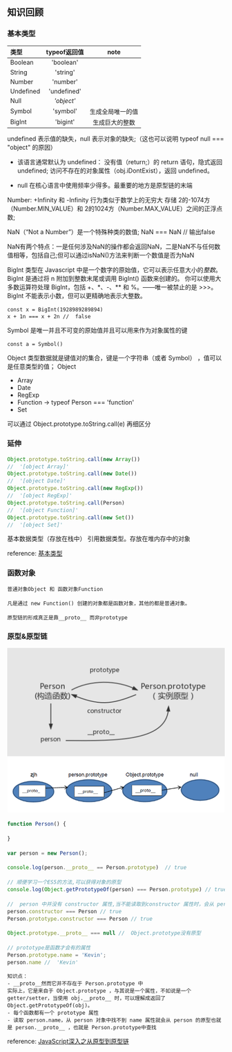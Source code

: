 ## 知识回顾

### 基本类型
|类型|typeof返回值|note|
|:-|:-:|:-:|
|Boolean|'boolean'|
|String|'string'|
|Number|'number'|
|Undefined|'undefined'|
|Null|*'object'*|
|Symbol|'symbol'|生成全局唯一的值
|BigInt|'bigint'|生成巨大的整数

undefined 表示值的缺失，null 表示对象的缺失;（这也可以说明 typeof null === "object" 的原因）

- 该语言通常默认为 undefined：
没有值（return;）的 return 语句，隐式返回 undefined;
访问不存在的对象属性（obj.iDontExist），返回 undefined。

- null 在核心语言中使用频率少得多。最重要的地方是原型链的末端

Number: +Infinity 和 -Infinity 行为类似于数学上的无穷大
存储 2的-1074方（Number.MIN_VALUE）和 2的1024方（Number.MAX_VALUE）之间的正浮点数;

NaN（“Not a Number”）是一个特殊种类的数值; NaN === NaN   // 输出false

NaN有两个特点：一是任何涉及NaN的操作都会返回NaN，二是NaN不与任何数值相等，包括自己;但可以通过isNaN()方法来判断一个数值是否为NaN

BigInt 类型在 Javascript 中是一个数字的原始值，它可以表示任意大小的*整数*。
BigInt 是通过将 n 附加到整数末尾或调用 BigInt() 函数来创建的。
你可以使用大多数运算符处理 BigInt，包括 +、*、-、** 和 %。——唯一被禁止的是 >>>。
BigInt 不能表示小数，但可以更精确地表示大整数。
```
const x = BigInt(1928989289894)
x + 1n === x + 2n //  false
```

Symbol 是唯一并且不可变的原始值并且可以用来作为对象属性的键
```
const a = Symbol()
```
Object 类型数据就是键值对的集合，键是一个字符串（或者 Symbol） ，值可以是任意类型的值；
Object
- Array
- Date
- RegExp
- Function -> typeof Person === 'function'
- Set

可以通过 Object.prototype.toString.call(e) 再细区分

### 延伸
```js
Object.prototype.toString.call(new Array())
//  '[object Array]'
Object.prototype.toString.call(new Date())
//  '[object Date]'
Object.prototype.toString.call(new RegExp())
//  '[object RegExp]'
Object.prototype.toString.call(Person)
//  '[object Function]'
Object.prototype.toString.call(new Set())
//  '[object Set]'
```

基本数据类型（存放在栈中）
引用数据类型。存放在堆内存中的对象

reference: [基本类型](https://developer.mozilla.org/zh-CN/docs/Web/JavaScript/Data_structures#%E5%8E%9F%E5%A7%8B%E5%80%BC)


### 函数对象
```
普通对象Object 和 函数对象Function

凡是通过 new Function() 创建的对象都是函数对象，其他的都是普通对象。

原型链的形成真正是靠__proto__ 而非prototype

```

### 原型&原型链
![Alt text](image-1.png)
![Alt text](069B73B9-7B08-453A-8C62-8CE23CC972BD.png)
```js
function Person() {

}

var person = new Person();

console.log(person.__proto__ == Person.prototype)  // true

// 顺便学习一个ES5的方法,可以获得对象的原型
console.log(Object.getPrototypeOf(person) === Person.prototype) // true

//  person 中并没有 constructor 属性,当不能读取到constructor 属性时，会从 person 的原型也就是 Person.prototype 中读取
person.constructor === Person // true
Person.prototype.constructor === Person // true

Object.prototype.__proto__ === null //  Object.prototype没有原型

// prototype是函数才会有的属性
Person.prototype.name = 'Kevin';
person.name //  'Kevin'

```

```
知识点：
- __proto__然而它并不存在于 Person.prototype 中
实际上，它是来自于 Object.prototype ，与其说是一个属性，不如说是一个 getter/setter，当使用 obj.__proto__ 时，可以理解成返回了 Object.getPrototypeOf(obj)。
- 每个函数都有一个 prototype 属性
- 读取 person.name，从 person 对象中找不到 name 属性就会从 person 的原型也就是 person.__proto__ ，也就是 Person.prototype中查找
```


reference: [JavaScript深入之从原型到原型链
](https://github.com/mqyqingfeng/Blog/issues/2)
